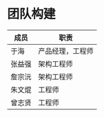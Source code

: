 # 团队构建

| 成员   | 职责             |
| ------ | ---------------- |
| 于海   | 产品经理，工程师 |
| 张益强 | 架构工程师       |
| 詹宗沅 | 架构工程师       |
| 朱文焜 | 工程师           |
| 曾志贤 | 工程师           |

